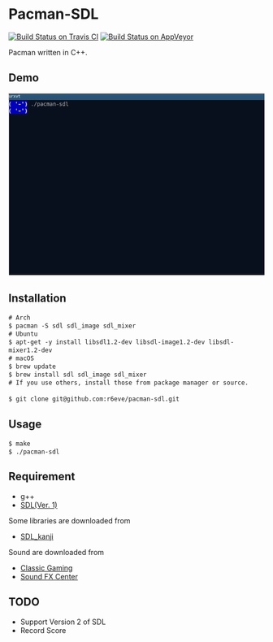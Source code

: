Pacman-SDL
==========
[![Build Status on Travis CI][]][Travis CI Results]
[![Build Status on AppVeyor][]][AppVeyor Results]

Pacman written in C++.

## Demo

![pacman-sdl-demo][]

## Installation

```console
# Arch
$ pacman -S sdl sdl_image sdl_mixer
# Ubuntu
$ apt-get -y install libsdl1.2-dev libsdl-image1.2-dev libsdl-mixer1.2-dev
# macOS
$ brew update
$ brew install sdl sdl_image sdl_mixer
# If you use others, install those from package manager or source.

$ git clone git@github.com:r6eve/pacman-sdl.git
```

## Usage

```console
$ make
$ ./pacman-sdl
```

## Requirement

* g++
* [SDL(Ver. 1)][]

Some libraries are downloaded from
* [SDL_kanji][]

Sound are downloaded from
* [Classic Gaming][]
* [Sound FX Center][]

## TODO

* Support Version 2 of SDL
* Record Score

[Build Status on Travis CI]: https://travis-ci.org/r6eve/pacman-sdl.svg?branch=master
[Travis CI Results]: https://travis-ci.org/r6eve/pacman-sdl
[Build Status on AppVeyor]: https://ci.appveyor.com/api/projects/status/9u5v21c5ycwv9h8b?svg=true
[AppVeyor Results]: https://ci.appveyor.com/project/r6eve/pacman-sdl
[pacman-sdl-demo]: https://raw.githubusercontent.com/r6eve/screenshots/master/pacman-sdl/pacman-sdl.gif
[SDL(Ver. 1)]: http://www.libsdl.org/
[SDL_kanji]: http://shinh.skr.jp/sdlkanji/
[Classic Gaming]: http://www.classicgaming.cc/classics/pac-man/sounds.php
[Sound FX Center]: http://soundfxcenter.com/download-sound/pacman-siren-sound-effect/
